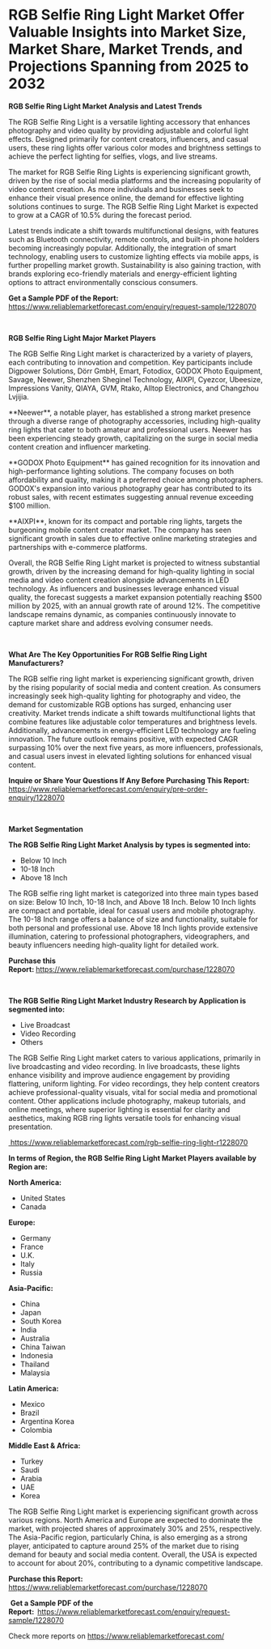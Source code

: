 <p><h1>RGB Selfie Ring Light Market Offer Valuable Insights into Market Size, Market Share, Market Trends, and Projections Spanning from 2025 to 2032</h1></p><p><strong>RGB Selfie Ring Light Market Analysis and Latest Trends</strong></p>
<p><p>The RGB Selfie Ring Light is a versatile lighting accessory that enhances photography and video quality by providing adjustable and colorful light effects. Designed primarily for content creators, influencers, and casual users, these ring lights offer various color modes and brightness settings to achieve the perfect lighting for selfies, vlogs, and live streams.</p><p>The market for RGB Selfie Ring Lights is experiencing significant growth, driven by the rise of social media platforms and the increasing popularity of video content creation. As more individuals and businesses seek to enhance their visual presence online, the demand for effective lighting solutions continues to surge. The RGB Selfie Ring Light Market is expected to grow at a CAGR of 10.5% during the forecast period. </p><p>Latest trends indicate a shift towards multifunctional designs, with features such as Bluetooth connectivity, remote controls, and built-in phone holders becoming increasingly popular. Additionally, the integration of smart technology, enabling users to customize lighting effects via mobile apps, is further propelling market growth. Sustainability is also gaining traction, with brands exploring eco-friendly materials and energy-efficient lighting options to attract environmentally conscious consumers.</p></p>
<p><strong>Get a Sample PDF of the Report:&nbsp;</strong> <a href="https://www.reliablemarketforecast.com/enquiry/request-sample/1228070?utm_campaign=1885&utm_medium=2&utm_source=Github&utm_content=ia&utm_term=06022025&utm_id=rgb-selfie-ring-light">https://www.reliablemarketforecast.com/enquiry/request-sample/1228070</a></p>
<p>&nbsp;</p>
<p><strong>RGB Selfie Ring Light Major Market Players</strong></p>
<p><p>The RGB Selfie Ring Light market is characterized by a variety of players, each contributing to innovation and competition. Key participants include Digpower Solutions, Dörr GmbH, Emart, Fotodiox, GODOX Photo Equipment, Savage, Neewer, Shenzhen Sheginel Technology, AIXPI, Cyezcor, Ubeesize, Impressions Vanity, QIAYA, GVM, Rtako, Alltop Electronics, and Changzhou Lvjijia.</p><p>**Neewer**, a notable player, has established a strong market presence through a diverse range of photography accessories, including high-quality ring lights that cater to both amateur and professional users. Neewer has been experiencing steady growth, capitalizing on the surge in social media content creation and influencer marketing.</p><p>**GODOX Photo Equipment** has gained recognition for its innovation and high-performance lighting solutions. The company focuses on both affordability and quality, making it a preferred choice among photographers. GODOX's expansion into various photography gear has contributed to its robust sales, with recent estimates suggesting annual revenue exceeding $100 million.</p><p>**AIXPI**, known for its compact and portable ring lights, targets the burgeoning mobile content creator market. The company has seen significant growth in sales due to effective online marketing strategies and partnerships with e-commerce platforms.</p><p>Overall, the RGB Selfie Ring Light market is projected to witness substantial growth, driven by the increasing demand for high-quality lighting in social media and video content creation alongside advancements in LED technology. As influencers and businesses leverage enhanced visual quality, the forecast suggests a market expansion potentially reaching $500 million by 2025, with an annual growth rate of around 12%. The competitive landscape remains dynamic, as companies continuously innovate to capture market share and address evolving consumer needs.</p></p>
<p>&nbsp;</p>
<p><strong>What Are The Key Opportunities For RGB Selfie Ring Light Manufacturers?</strong></p>
<p><p>The RGB selfie ring light market is experiencing significant growth, driven by the rising popularity of social media and content creation. As consumers increasingly seek high-quality lighting for photography and video, the demand for customizable RGB options has surged, enhancing user creativity. Market trends indicate a shift towards multifunctional lights that combine features like adjustable color temperatures and brightness levels. Additionally, advancements in energy-efficient LED technology are fueling innovation. The future outlook remains positive, with expected CAGR surpassing 10% over the next five years, as more influencers, professionals, and casual users invest in elevated lighting solutions for enhanced visual content.</p></p>
<p><strong>Inquire or Share Your Questions If Any Before Purchasing This Report:</strong> <a href="https://www.reliablemarketforecast.com/enquiry/pre-order-enquiry/1228070?utm_campaign=1885&utm_medium=2&utm_source=Github&utm_content=ia&utm_term=06022025&utm_id=rgb-selfie-ring-light">https://www.reliablemarketforecast.com/enquiry/pre-order-enquiry/1228070</a></p>
<p>&nbsp;</p>
<p><strong>Market Segmentation</strong></p>
<p><strong>The RGB Selfie Ring Light Market Analysis by types is segmented into:</strong></p>
<p><ul><li>Below 10 Inch</li><li>10-18 Inch</li><li>Above 18 Inch</li></ul></p>
<p><p>The RGB selfie ring light market is categorized into three main types based on size: Below 10 Inch, 10-18 Inch, and Above 18 Inch. Below 10 Inch lights are compact and portable, ideal for casual users and mobile photography. The 10-18 Inch range offers a balance of size and functionality, suitable for both personal and professional use. Above 18 Inch lights provide extensive illumination, catering to professional photographers, videographers, and beauty influencers needing high-quality light for detailed work.</p></p>
<p><strong>Purchase this Report:&nbsp;</strong><a href="https://www.reliablemarketforecast.com/purchase/1228070?utm_campaign=1885&utm_medium=2&utm_source=Github&utm_content=ia&utm_term=06022025&utm_id=rgb-selfie-ring-light">https://www.reliablemarketforecast.com/purchase/1228070</a></p>
<p>&nbsp;</p>
<p><strong>The RGB Selfie Ring Light Market Industry Research by Application is segmented into:</strong></p>
<p><ul><li>Live Broadcast</li><li>Video Recording</li><li>Others</li></ul></p>
<p><p>The RGB Selfie Ring Light market caters to various applications, primarily in live broadcasting and video recording. In live broadcasts, these lights enhance visibility and improve audience engagement by providing flattering, uniform lighting. For video recordings, they help content creators achieve professional-quality visuals, vital for social media and promotional content. Other applications include photography, makeup tutorials, and online meetings, where superior lighting is essential for clarity and aesthetics, making RGB ring lights versatile tools for enhancing visual presentation.</p></p>
<p><a href="https://www.reliablemarketforecast.com/rgb-selfie-ring-light-r1228070?utm_campaign=1885&utm_medium=2&utm_source=Github&utm_content=ia&utm_term=06022025&utm_id=rgb-selfie-ring-light">&nbsp;https://www.reliablemarketforecast.com/rgb-selfie-ring-light-r1228070</a></p>
<p><strong>In terms of Region, the RGB Selfie Ring Light Market Players available by Region are:</strong></p>
<p>
    <p> <strong> North America: </strong>
        <ul>
            <li>United States</li>
            <li>Canada</li>
        </ul>
        </p> 
    <p> <strong> Europe: </strong>
        <ul>
            <li>Germany</li>
            <li>France</li>
            <li>U.K.</li>
            <li>Italy</li>
            <li>Russia</li>
        </ul>
        </p> 
    <p> <strong> Asia-Pacific: </strong>
        <ul>
            <li>China</li>
            <li>Japan</li>
            <li>South Korea</li>
            <li>India</li>
            <li>Australia</li>
            <li>China Taiwan</li>
            <li>Indonesia</li>
            <li>Thailand</li>
            <li>Malaysia</li>
        </ul>
        </p> 
    <p> <strong> Latin America: </strong>
        <ul>
            <li>Mexico</li>
            <li>Brazil</li>
            <li>Argentina Korea</li>
            <li>Colombia</li>
        </ul>
        </p> 
    <p> <strong> Middle East & Africa: </strong>
        <ul>
            <li>Turkey</li>
            <li>Saudi</li>
            <li>Arabia</li>
            <li>UAE</li>
            <li>Korea</li>
        </ul>
    </p>
    </p>
<p><p>The RGB Selfie Ring Light market is experiencing significant growth across various regions. North America and Europe are expected to dominate the market, with projected shares of approximately 30% and 25%, respectively. The Asia-Pacific region, particularly China, is also emerging as a strong player, anticipated to capture around 25% of the market due to rising demand for beauty and social media content. Overall, the USA is expected to account for about 20%, contributing to a dynamic competitive landscape.</p></p>
<p><strong>Purchase this Report: </strong><a href="https://www.reliablemarketforecast.com/purchase/1228070?utm_campaign=1885&utm_medium=2&utm_source=Github&utm_content=ia&utm_term=06022025&utm_id=rgb-selfie-ring-light">https://www.reliablemarketforecast.com/purchase/1228070</a></p>
<p>&nbsp;<strong>Get a Sample PDF of the Report:&nbsp;&nbsp;</strong><a href="https://www.reliablemarketforecast.com/enquiry/request-sample/1228070?utm_campaign=1885&utm_medium=2&utm_source=Github&utm_content=ia&utm_term=06022025&utm_id=rgb-selfie-ring-light">https://www.reliablemarketforecast.com/enquiry/request-sample/1228070</a></p>
<p><strong></strong></p>
<p>Check more reports on <a href="https://www.reliablemarketforecast.com/?utm_campaign=1885&utm_medium=2&utm_source=Github&utm_content=ia&utm_term=06022025&utm_id=rgb-selfie-ring-light">https://www.reliablemarketforecast.com/</a></p>